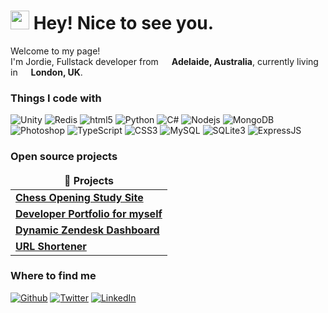 <h1><img src="https://emojis.slackmojis.com/emojis/images/1531849430/4246/blob-sunglasses.gif?1531849430" width="30"/> Hey! Nice to see you.</h1>


<p>Welcome to my page! </br> I'm Jordie, Fullstack developer from <img src="https://cdn-icons-png.flaticon.com/512/197/197507.png" width="13"/> <b>Adelaide, Australia</b>, currently living in <img src="https://cdn-icons-png.flaticon.com/512/197/197374.png" width="13"/> <b>London, UK</b>. </p>
<h3>Things I code with</h3>
<p>
  <img alt="Unity" src="https://img.shields.io/badge/Unity-100000?style=for-the-badge&logo=unity&logoColor=white" />
  <img alt="Redis" src="https://img.shields.io/badge/redis-%23DD0031.svg?&style=for-the-badge&logo=redis&logoColor=white" />
  <img alt="html5" src="https://img.shields.io/badge/HTML5-E34F26?style=for-the-badge&logo=html5&logoColor=white" />
  <img alt="Python" src="https://img.shields.io/badge/Python-FFD43B?style=for-the-badge&logo=python&logoColor=blue" />
  <img alt="C#" src="https://img.shields.io/badge/C%23-239120?style=for-the-badge&logo=csharp&logoColor=white" />
  <img alt="Nodejs" src="https://img.shields.io/badge/Node%20js-339933?style=for-the-badge&logo=nodedotjs&logoColor=white" />
  <img alt="MongoDB" src="https://img.shields.io/badge/MongoDB-4EA94B?style=for-the-badge&logo=mongodb&logoColor=white" />
  <img alt="Photoshop" src="https://img.shields.io/badge/Adobe%20Photoshop-31A8FF?style=for-the-badge&logo=Adobe%20Photoshop&logoColor=black" />
  <img alt="TypeScript" src="https://img.shields.io/badge/TypeScript-007ACC?style=for-the-badge&logo=typescript&logoColor=white" />
  <img alt="CSS3" src="https://img.shields.io/badge/CSS3-1572B6?style=for-the-badge&logo=css3&logoColor=white" />
  <img alt="MySQL" src="https://img.shields.io/badge/MySQL-005C84?style=for-the-badge&logo=mysql&logoColor=white" />
  <img alt="SQLite3" src="https://img.shields.io/badge/Sqlite-003B57?style=for-the-badge&logo=sqlite&logoColor=white" />
  <img alt="ExpressJS" src="https://img.shields.io/badge/Express%20js-000000?style=for-the-badge&logo=express&logoColor=white" />
  
</p>
<h3>Open source projects</h3>
<table>
  <thead align="center">
    <tr border: none;>
      <td><b>🎁 Projects</b></td>
    </tr>
  </thead>
  <tbody>
    <tr>
      <td><a href="https://github.com/JordieDH/ChessOpenings"><b>Chess Opening Study Site</b></a></td>
    </tr>
	  <tr>
      <td><a href="https://github.com/JordieDH/Portfolio"><b>Developer Portfolio for myself</b></a></td>
    </tr>
    <tr>
      <td><a href="https://github.com/JordieDH/WorldsmartDashboard"><b>Dynamic Zendesk Dashboard</b></a></td>
    </tr>
    <tr>
      <td><a href="https://github.com/JordieDH/URLShortener"><b>URL Shortener</b></a></td>
    </tr>
  </tbody>
</table>

<h3>Where to find me</h3>
<p><a href="https://github.com/jordiedh" target="_blank"><img alt="Github" src="https://img.shields.io/badge/GitHub-%2312100E.svg?&style=for-the-badge&logo=Github&logoColor=white" /></a> <a href="https://twitter.com/JordieDH" target="_blank"><img alt="Twitter" src="https://img.shields.io/badge/twitter-%231DA1F2.svg?&style=for-the-badge&logo=twitter&logoColor=white" /></a> <a href="https://www.linkedin.com/in/jordan-h-27249911b/" target="_blank"><img alt="LinkedIn" src="https://img.shields.io/badge/linkedin-%230077B5.svg?&style=for-the-badge&logo=linkedin&logoColor=white" /></a>
</p>

